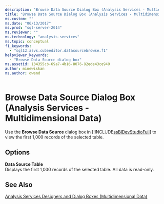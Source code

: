 ```yaml
---
description: "Browse Data Source Dialog Box (Analysis Services - Multidimensional Data)"
title: "Browse Data Source Dialog Box (Analysis Services - Multidimensional Data) | Microsoft Docs"
ms.custom: ""
ms.date: "06/13/2017"
ms.prod: "sql-server-2014"
ms.reviewer: ""
ms.technology: "analysis-services"
ms.topic: conceptual
f1_keywords: 
  - "sql12.asvs.cubeeditor.datasourcebrowse.f1"
helpviewer_keywords: 
  - "Browse Data Source dialog box"
ms.assetid: 134355cb-69a7-4b16-8076-82ede43ce940
author: minewiskan
ms.author: owend
---
```

# Browse Data Source Dialog Box (Analysis Services - Multidimensional Data)
  Use the **Browse Data Source** dialog box in [!INCLUDE[ssBIDevStudioFull](../includes/ssbidevstudiofull-md.md)] to view the first 1,000 records of the selected table.  
  
## Options  
 **Data Source Table**  
 Displays the first 1,000 records of the selected table. All data is read-only.  
  
## See Also  
 [Analysis Services Designers and Dialog Boxes &#40;Multidimensional Data&#41;](analysis-services-designers-and-dialog-boxes-multidimensional-data.md)  
  
  
